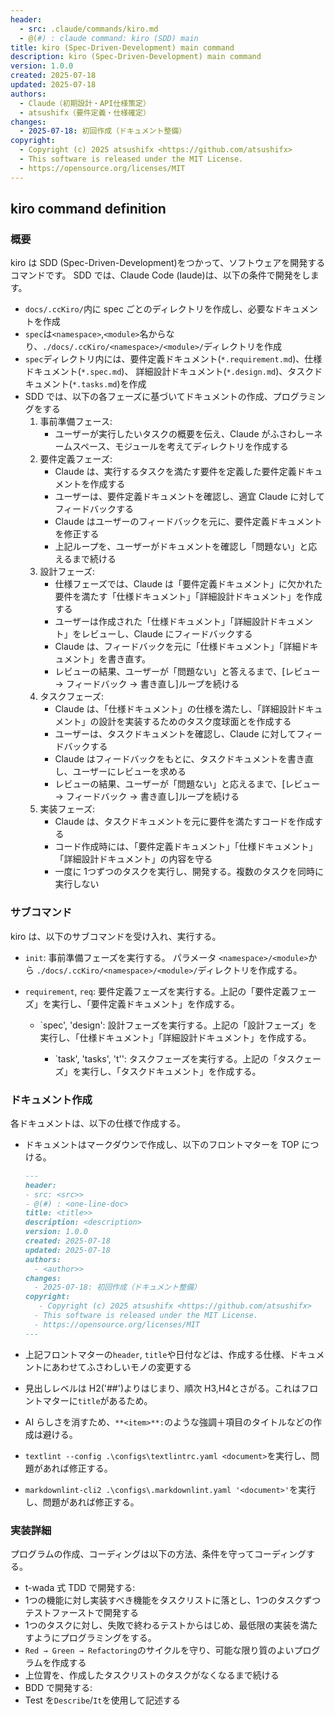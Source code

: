 ```yaml
---
header:
  - src: .claude/commands/kiro.md
  - @(#) : claude command: kiro (SDD) main
title: kiro (Spec-Driven-Development) main command
description: kiro (Spec-Driven-Development) main command
version: 1.0.0
created: 2025-07-18
updated: 2025-07-18
authors:
  - Claude（初期設計・API仕様策定）
  - atsushifx（要件定義・仕様確定）
changes:
  - 2025-07-18: 初回作成（ドキュメント整備）
copyright:
  - Copyright (c) 2025 atsushifx <https://github.com/atsushifx>
  - This software is released under the MIT License.
  - https://opensource.org/licenses/MIT
---
```


## kiro command definition

### 概要

kiro は SDD (Spec-Driven-Development)をつかって、ソフトウェアを開発するコマンドです。
SDD では、Claude Code (laude)は、以下の条件で開発をします。

<!-- textlint-disable ja-technical-writing/sentence-length -->

- `docs/.ccKiro/`内に spec ごとのディレクトリを作成し、必要なドキュメントを作成
- `spec`は`<namespace>`,`<module>`名からなり、`./docs/.ccKiro/<namespace>/<module>/`ディレクトリを作成
- `spec`ディレクトリ内には、要件定義ドキュメント(`*.requirement.md`)、仕様ドキュメント(`*.spec.md`)、
  詳細設計ドキュメント(`*.design.md`)、タスクドキュメント(`*.tasks.md`)を作成
- SDD では、以下の各フェーズに基づいてドキュメントの作成、プログラミングをする
  1. 事前準備フェース:
     - ユーザーが実行したいタスクの概要を伝え、Claude がふさわしーネームスペース、モジュールを考えてディレクトリを作成する
  2. 要件定義フェーズ:
     - Claude は、実行するタスクを満たす要件を定義した要件定義ドキュメントを作成する
     - ユーザーは、要件定義ドキュメントを確認し、適宜 Claude に対してフィードバックする
     - Claude はユーザーのフィードバックを元に、要件定義ドキュメントを修正する
     - 上記ループを、ユーザーがドキュメントを確認し「問題ない」と応えるまで続ける
  3. 設計フェーズ:
     - 仕様フェーズでは、Claude は「要件定義ドキュメント」に欠かれた要件を満たす「仕様ドキュメント」「詳細設計ドキュメント」を作成する
     - ユーザーは作成された「仕様ドキュメント」「詳細設計ドキュメント」をレビューし、Claude にフィードバックする
     - Claude は、フィードバックを元に「仕様ドキュメント」「詳細ドキュメント」を書き直す。
     - レビューの結果、ユーザーが「問題ない」と答えるまで、[レビュー → フィードバック → 書き直し]ループを続ける
  4. タスクフェーズ:
     - Claude は、「仕様ドキュメント」の仕様を満たし、「詳細設計ドキュメント」の設計を実装するためのタスク度球面とを作成する
     - ユーザーは、タスクドキュメントを確認し、Claude に対してフィードバックする
     - Claude はフィードバックをもとに、タスクドキュメントを書き直し、ユーザーにレビューを求める
     - レビューの結果、ユーザーが「問題ない」と応えるまで、[レビュー → フィードバック → 書き直し]ループを続ける
  5. 実装フェーズ:
     - Claude は、タスクドキュメントを元に要件を満たすコードを作成する
     - コード作成時には、「要件定義ドキュメント」「仕様ドキュメント」「詳細設計ドキュメント」の内容を守る
     - 一度に 1つずつのタスクを実行し、開発する。複数のタスクを同時に実行しない

<!-- textlint-enable -->

### サブコマンド

kiro は、以下のサブコマンドを受け入れ、実行する。

- `init`:
  事前準備フェーズを実行する。 パラメータ `<namespace>/<module>`から `./docs/.ccKiro/<namespace>/<module>/`ディレクトリを作成する。

- `requirement`, `req`:
  要件定義フェーズを実行する。上記の「要件定義フェーズ」を実行し、「要件定義ドキュメント」を作成する。

  - `spec', 'design':
    設計フェーズを実行する。上記の「設計フェーズ」を実行し、「仕様ドキュメント」「詳細設計ドキュメント」を作成する。

    - `task', 'tasks', 't'':
      タスクフェーズを実行する。上記の「タスクェーズ」を実行し、「タスクドキュメント」を作成する。

### ドキュメント作成

各ドキュメントは、以下の仕様で作成する。

- ドキュメントはマークダウンで作成し、以下のフロントマターを TOP につける。

  ```markdown
  ---
  header:
  - src: <src>>
  - @(#) : <one-line-doc>
  title: <title>>
  description: <description>
  version: 1.0.0
  created: 2025-07-18
  updated: 2025-07-18
  authors:
    - <author>>
  changes:
    - 2025-07-18: 初回作成（ドキュメント整備）
  copyright:
     - Copyright (c) 2025 atsushifx <https://github.com/atsushifx>
    - This software is released under the MIT License.
    - https://opensource.org/licenses/MIT
  ---
  ```

- 上記フロントマターの`header`, `title`や日付などは、作成する仕様、ドキュメントにあわせてふさわしいモノの変更する
- 見出しレベルは H2('##')よりはじまり、順次 H3,H4とさがる。これはフロントマターに`title`があるため。
- AI らしさを消すため、`**<item>**:`のような強調＋項目のタイトルなどの作成は避ける。
- `textlint --config .\configs\textlintrc.yaml <document>`を実行し、問題があれば修正する。
- `markdownlint-cli2 .\configs\.markdownlint.yaml '<document>'`を実行し、問題があれば修正する。

### 実装詳細

プログラムの作成、コーディングは以下の方法、条件を守ってコーディングする。

- t-wada 式 TDD で開発する:
- 1つの機能に対し実装すべき機能をタスクリストに落とし、1つのタスクずつテストファーストで開発する
- 1つのタスクに対し、失敗で終わるテストからはじめ、最低限の実装を満たすようにプログラミングをする。
- `Red → Green → Refactoring`のサイクルを守り、可能な限り質のよいプログラムを作成する
- 上位胃を、作成したタスクリストのタスクがなくなるまで続ける
- BDD で開発する:
- Test を`Describe`/`It`を使用して記述する
